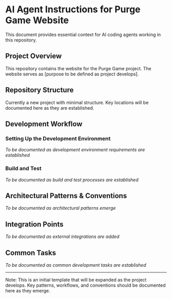 # AI Agent Instructions for Purge Game Website

This document provides essential context for AI coding agents working in this repository.

## Project Overview

This repository contains the website for the Purge Game project. The website serves as [purpose to be defined as project develops].

## Repository Structure

Currently a new project with minimal structure. Key locations will be documented here as they are established.

## Development Workflow

### Setting Up the Development Environment

*To be documented as development environment requirements are established*

### Build and Test

*To be documented as build and test processes are established*

## Architectural Patterns & Conventions

*To be documented as architectural patterns emerge*

## Integration Points

*To be documented as external integrations are added*

## Common Tasks

*To be documented as common development tasks are established*

---

Note: This is an initial template that will be expanded as the project develops. Key patterns, workflows, and conventions should be documented here as they emerge.